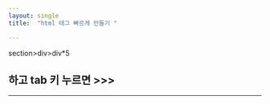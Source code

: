 ```yaml
---
layout: single
title:  "html 태그 빠르게 만들기 "

---
```



  section>div>div*5


하고 tab 키 누르면 >>>
----------------------



  <section>
    <div>
      <div></div>
      <div></div>
      <div></div>
      <div></div>
      <div></div>
  </section>


-------------------------------------
